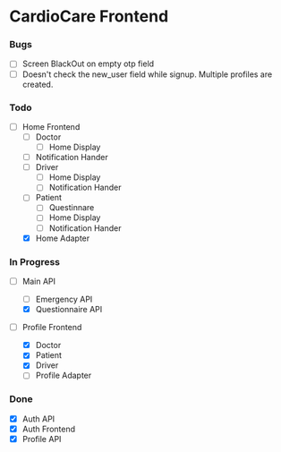 # CardioCare Frontend

### Bugs

- [ ] Screen BlackOut on empty otp field
- [ ] Doesn't check the new_user field while signup. Multiple profiles are created.

### Todo

- [ ] Home Frontend
  - [ ] Doctor
    - [ ] Home Display
  - [ ] Notification Hander
  - [ ] Driver
    - [ ] Home Display
    - [ ] Notification Hander
  - [ ] Patient
    - [ ] Questinnare
    - [ ] Home Display
    - [ ] Notification Hander
  - [x] Home Adapter

### In Progress

- [ ] Main API

  - [ ] Emergency API
  - [x] Questionnaire API

- [ ] Profile Frontend
  - [x] Doctor
  - [x] Patient
  - [x] Driver
  - [ ] Profile Adapter

### Done

- [x] Auth API
- [x] Auth Frontend
- [x] Profile API
